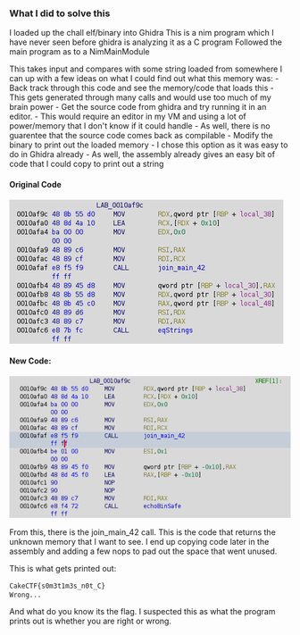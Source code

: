 
### What I did to solve this

I loaded up the chall elf/binary into Ghidra
This is a nim program which I have never seen before
ghidra is analyzing it as a C program
Followed the main program as to a NimMainModule

This takes input and compares with some string loaded from somewhere
I can up with a few ideas on what I could find out what this memory was:
    - Back track through this code and see the memory/code that loads this 
        - This gets generated through many calls and would use too much of my brain power
    - Get the source code from ghidra and try running it in an editor. 
        - This would require an editor in my VM and using a lot of power/memory that I don't know if it could handle
        - As well, there is no guarentee that the source code comes back as compilable
    - Modify the binary to print out the loaded memory
        - I chose this option as it was easy to do in Ghidra already 
        - As well, the assembly already gives an easy bit of code that I could copy to print out a string

#### Original Code 
![OG_asm](./original_asm.png)

#### New Code:
![mod_asm](./modified_asm.png)

From this, there is the join_main_42 call. This is the code that returns the unknown memory that I want to see.
I end up copying code later in the assembly and adding a few nops to pad out the space that went unused. 

This is what gets printed out:

```
CakeCTF{s0m3t1m3s_n0t_C}
Wrong...
```

And what do you know its the flag. I suspected this as what the program prints out is whether you are right or wrong.


